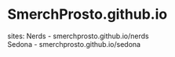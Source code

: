 # SmerchProsto.github.io
sites:
  Nerds - smerchprosto.github.io/nerds <br>
  Sedona - smerchprosto.github.io/sedona
